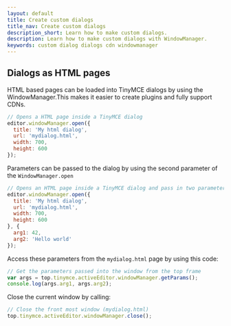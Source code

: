 ```yaml
---
layout: default
title: Create custom dialogs
title_nav: Create custom dialogs
description_short: Learn how to make custom dialogs.
description: Learn how to make custom dialogs with WindowManager.
keywords: custom dialog dialogs cdn windowmanager
---
```


## Dialogs as HTML pages

HTML based pages can be loaded into TinyMCE dialogs by using the WindowManager.This makes it easier to create plugins and fully support CDNs.

```js
// Opens a HTML page inside a TinyMCE dialog
editor.windowManager.open({
  title: 'My html dialog',
  url: 'mydialog.html',
  width: 700,
  height: 600
});
```

Parameters can be passed to the dialog by using the second parameter of the `WindowManager.open`

```js
// Opens an HTML page inside a TinyMCE dialog and pass in two parameters
editor.windowManager.open({
  title: 'My html dialog',
  url: 'mydialog.html',
  width: 700,
  height: 600
}, {
  arg1: 42,
  arg2: 'Hello world'
});
```

Access these parameters from the `mydialog.html` page by using this code:

```js
// Get the parameters passed into the window from the top frame
var args = top.tinymce.activeEditor.windowManager.getParams();
console.log(args.arg1, args.arg2);
```

Close the current window by calling:

```js
// Close the front most window (mydialog.html)
top.tinymce.activeEditor.windowManager.close();
```

